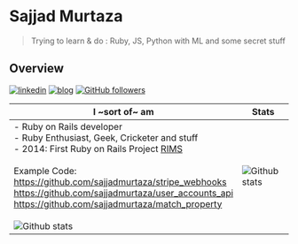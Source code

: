 # Sajjad Murtaza

> Trying to learn & do : Ruby, JS, Python with ML and some secret stuff 

## Overview

[![linkedin](https://img.shields.io/badge/-linkedin-171717?style=flat-square&logo=Linkedin&logoColor=white&link=https://www.linkedin.com/in/sajjadmurtaza/)](https://www.linkedin.com/in/sajjadmurtaza/)
[![blog](https://img.shields.io/badge/-blog-171717?style=flat-square&logo=Ghost&logoColor=white&link=https://sajjadmurtaza.wordpress.com/category/ruby-on-rails/)](https://sajjadmurtaza.wordpress.com/category/ruby-on-rails/)
[![GitHub followers](https://img.shields.io/github/followers/sajjadmurtaza.svg?style=social&label=follow&maxAge=2592000)](https://github.com/sajjadmurtaza?tab=followers)

| **I ~sort of~ am** 	| Stats 	|
|-	|-	|
| - Ruby on Rails developer<br>- Ruby Enthusiast, Geek, Cricketer and stuff<br>- 2014: First Ruby on Rails Project [RIMS](https://github.com/sajjadmurtaza/RIMS)<br><br>  Example Code:<br> https://github.com/sajjadmurtaza/stripe_webhooks<br> https://github.com/sajjadmurtaza/user_accounts_api<br> https://github.com/sajjadmurtaza/match_property<br><br> ![Github stats](https://github-readme-stats.vercel.app/api?username=sajjadmurtaza&rank_icon=github) | ![Github stats](https://github-readme-stats.vercel.app/api/top-langs/?username=sajjadmurtaza&layout=pie) 	|


